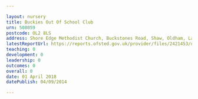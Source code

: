 ```yaml
---

layout: nursery
title: Buckies Out Of School Club
urn: 508059
postcode: OL2 8LS
address: Shore Edge Methodist Church, Buckstones Road, Shaw, Oldham, Lancashire, OL2 8LS
latestReportUrl: https://reports.ofsted.gov.uk/provider/files/2421453/urn/508059.pdf
teaching: 0
development: 0
leadership: 0
outcomes: 0
overall: 0
date: 01 April 2018 
datePublish: 04/09/2014

---
```

